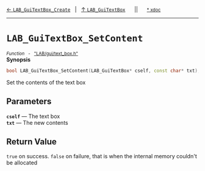 [&#8592; `LAB_GuiTextBox_Create`](LAB--gui--lab_guitextbox--lab_guitextbox_create.md)&nbsp;&nbsp;&nbsp;|&nbsp;&nbsp;&nbsp;[&#8593; `LAB_GuiTextBox`](LAB--gui--lab_guitextbox.md)&nbsp;&nbsp;&nbsp;&nbsp;&nbsp;&nbsp;||&nbsp;&nbsp;&nbsp;&nbsp;&nbsp;&nbsp;<small>[\* xdoc](../xdoc/LAB\gui.xmd#L325)</small>
***

# `LAB_GuiTextBox_SetContent`
<small>*Function* &nbsp; - &nbsp; ["LAB/gui/text_box.h"](../include/LAB/gui/text_box.h)</small>  
**Synopsis**

```cpp
bool LAB_GuiTextBox_SetContent(LAB_GuiTextBox* cself, const char* txt);
```

Set the contents of the text box

## Parameters
**`cself`** &#8213; The text box  
**`txt`** &#8213; The new contents  
## Return Value

`true` on success. `false` on failure, that is when the internal memory couldn't be allocated



